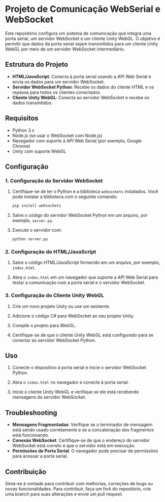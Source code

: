 # Projeto de Comunicação WebSerial e WebSocket

Este repositório configura um sistema de comunicação que integra uma porta serial, um servidor WebSocket e um cliente Unity WebGL. O objetivo é permitir que dados da porta serial sejam transmitidos para um cliente Unity WebGL por meio de um servidor WebSocket intermediário.

## Estrutura do Projeto

- **HTML/JavaScript**: Conecta à porta serial usando a API Web Serial e envia os dados para um servidor WebSocket.
- **Servidor WebSocket Python**: Recebe os dados do cliente HTML e os repassa para todos os clientes conectados.
- **Cliente Unity WebGL**: Conecta ao servidor WebSocket e recebe os dados transmitidos.

## Requisitos

- Python 3.x
- Node.js (se usar o WebSocket com Node.js)
- Navegador com suporte à API Web Serial (por exemplo, Google Chrome)
- Unity com suporte WebGL

## Configuração

### 1. Configuração do Servidor WebSocket

1. Certifique-se de ter o Python e a biblioteca `websockets` instalados. Você pode instalar a biblioteca com o seguinte comando:

    ```bash
    pip install websockets
    ```

2. Salve o código do servidor WebSocket Python em um arquivo, por exemplo, `server.py`.

3. Execute o servidor com:

    ```bash
    python server.py
    ```

### 2. Configuração do HTML/JavaScript

1. Salve o código HTML/JavaScript fornecido em um arquivo, por exemplo, `index.html`.

2. Abra o `index.html` em um navegador que suporte a API Web Serial para testar a comunicação com a porta serial e o servidor WebSocket.

### 3. Configuração do Cliente Unity WebGL

1. Crie um novo projeto Unity ou use um existente.

2. Adicione o código C# para WebSocket ao seu projeto Unity.

3. Compile o projeto para WebGL.

4. Certifique-se de que o cliente Unity WebGL está configurado para se conectar ao servidor WebSocket Python.

## Uso

1. Conecte o dispositivo à porta serial e inicie o servidor WebSocket Python.

2. Abra o `index.html` no navegador e conecte à porta serial.

3. Inicie o cliente Unity WebGL e verifique se ele está recebendo mensagens do servidor WebSocket.

## Troubleshooting

- **Mensagens Fragmentadas**: Verifique se o terminador de mensagem está sendo usado corretamente e se a concatenação dos fragmentos está funcionando.
- **Conexão WebSocket**: Certifique-se de que o endereço do servidor WebSocket está correto e que o servidor está em execução.
- **Permissões de Porta Serial**: O navegador pode precisar de permissões para acessar a porta serial.

## Contribuição

Sinta-se à vontade para contribuir com melhorias, correções de bugs ou novas funcionalidades. Para contribuir, faça um fork do repositório, crie uma branch para suas alterações e envie um pull request.
